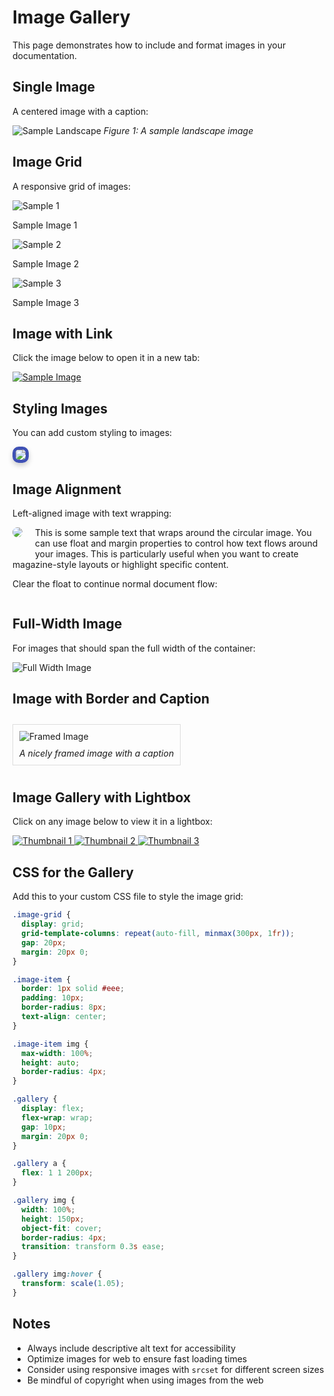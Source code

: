 # Image Gallery

This page demonstrates how to include and format images in your documentation.

## Single Image

A centered image with a caption:

![Sample Landscape](https://picsum.photos/800/400?random=1)
*Figure 1: A sample landscape image*

## Image Grid

A responsive grid of images:

<div class="image-grid">
  <div class="image-item">
    <img src="https://picsum.photos/400/300?random=2" alt="Sample 1">
    <p>Sample Image 1</p>
  </div>
  <div class="image-item">
    <img src="https://picsum.photos/400/300?random=3" alt="Sample 2">
    <p>Sample Image 2</p>
  </div>
  <div class="image-item">
    <img src="https://picsum.photos/400/300?random=4" alt="Sample 3">
    <p>Sample Image 3</p>
  </div>
</div>

## Image with Link

Click the image below to open it in a new tab:

[![Sample Image](https://picsum.photos/600/300?random=5)](https://picsum.photos/600/300?random=5)

## Styling Images

You can add custom styling to images:

<img src="https://picsum.photos/400/300?random=6" style="border: 5px solid #3F51B5; border-radius: 10px; box-shadow: 0 4px 8px rgba(0,0,0,0.2);">

## Image Alignment

Left-aligned image with text wrapping:

<img src="https://picsum.photos/200/200?random=7" style="float: left; margin: 0 20px 20px 0; border-radius: 50%;">

This is some sample text that wraps around the circular image. You can use float and margin properties to control how text flows around your images. This is particularly useful when you want to create magazine-style layouts or highlight specific content.

Clear the float to continue normal document flow:

<div style="clear: both;"></div>

## Full-Width Image

For images that should span the full width of the container:

![Full Width Image](https://picsum.photos/1200/400?random=8)

## Image with Border and Caption

<div style="border: 1px solid #ddd; padding: 10px; display: inline-block; margin: 10px 0;">
  <img src="https://picsum.photos/400/300?random=9" alt="Framed Image">
  <p style="text-align: center; margin: 10px 0 0 0; font-style: italic;">A nicely framed image with a caption</p>
</div>

## Image Gallery with Lightbox

Click on any image below to view it in a lightbox:

<div class="gallery">
  <a href="https://picsum.photos/1200/800?random=10" data-fancybox="gallery" data-caption="Sample Image 1">
    <img src="https://picsum.photos/200/150?random=10" alt="Thumbnail 1">
  </a>
  <a href="https://picsum.photos/1200/800?random=11" data-fancybox="gallery" data-caption="Sample Image 2">
    <img src="https://picsum.photos/200/150?random=11" alt="Thumbnail 2">
  </a>
  <a href="https://picsum.photos/1200/800?random=12" data-fancybox="gallery" data-caption="Sample Image 3">
    <img src="https://picsum.photos/200/150?random=12" alt="Thumbnail 3">
  </a>
</div>

## CSS for the Gallery

Add this to your custom CSS file to style the image grid:

```css
.image-grid {
  display: grid;
  grid-template-columns: repeat(auto-fill, minmax(300px, 1fr));
  gap: 20px;
  margin: 20px 0;
}

.image-item {
  border: 1px solid #eee;
  padding: 10px;
  border-radius: 8px;
  text-align: center;
}

.image-item img {
  max-width: 100%;
  height: auto;
  border-radius: 4px;
}

.gallery {
  display: flex;
  flex-wrap: wrap;
  gap: 10px;
  margin: 20px 0;
}

.gallery a {
  flex: 1 1 200px;
}

.gallery img {
  width: 100%;
  height: 150px;
  object-fit: cover;
  border-radius: 4px;
  transition: transform 0.3s ease;
}

.gallery img:hover {
  transform: scale(1.05);
}
```

## Notes

- Always include descriptive alt text for accessibility
- Optimize images for web to ensure fast loading times
- Consider using responsive images with `srcset` for different screen sizes
- Be mindful of copyright when using images from the web
